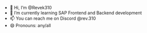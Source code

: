 - 👋 Hi, I’m @Revek310
- 🌱 I’m currently learning SAP Frontend and Backend development
- 📫 You can reach me on Discord @rev.310
- 😄 Pronouns: any/all

<!---
Revek310/Revek310 is a ✨ special ✨ repository because its `README.md` (this file) appears on your GitHub profile.
You can click the Preview link to take a look at your changes.
--->
